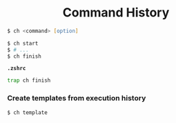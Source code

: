 <h1 align="center">Command History</h1>

```zsh
$ ch <command> [option]
```

```zsh
$ ch start
$ # ...
$ ch finish
```

**`.zshrc`**

```sh
trap ch finish
```

### Create templates from execution history

```zsh
$ ch template
```
